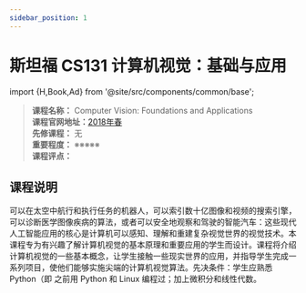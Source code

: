 ```yaml
---
sidebar_position: 1
---
```


# 斯坦福 CS131 计算机视觉：基础与应用
import {H,Book,Ad} from '@site/src/components/common/base';




>**课程名称：** Computer Vision: Foundations and Applications       
**课程官网地址：**[2018年春](https://inst.eecs.berkeley.edu/~cs280/sp18/)    
**先修课程：** 无  
**重要程度：** ※※※※※  
**课程评点：** 

## 课程说明
可以在太空中航行和执行任务的机器人，可以索引数十亿图像和视频的搜索引擎，可以诊断医学图像疾病的算法，或者可以安全地观察和驾驶的智能汽车：这些现代人工智能应用的核心是计算机可以感知、理解和重建复杂视觉世界的视觉技术。本课程专为有兴趣了解计算机视觉的基本原理和重要应用的学生而设计。课程将介绍计算机视觉的一些基本概念，让学生接触一些现实世界的应用，并指导学生完成一系列项目，使他们能够实施尖端的计算机视觉算法。先决条件：学生应熟悉 Python（即 之前用 Python 和 Linux 编程过；加上微积分和线性代数。


<Comment></Comment>
